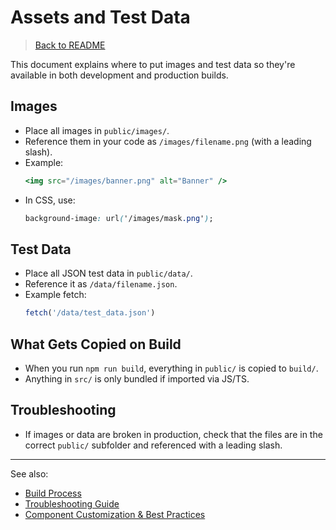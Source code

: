 # Assets and Test Data

> [Back to README](./README.html)


This document explains where to put images and test data so they're available in both development and production builds.

## Images
- Place all images in `public/images/`.
- Reference them in your code as `/images/filename.png` (with a leading slash).
- Example:
  ```jsx
  <img src="/images/banner.png" alt="Banner" />
  ```
- In CSS, use:
  ```css
  background-image: url('/images/mask.png');
  ```

## Test Data
- Place all JSON test data in `public/data/`.
- Reference it as `/data/filename.json`.
- Example fetch:
  ```js
  fetch('/data/test_data.json')
  ```

## What Gets Copied on Build
- When you run `npm run build`, everything in `public/` is copied to `build/`.
- Anything in `src/` is only bundled if imported via JS/TS.

## Troubleshooting
- If images or data are broken in production, check that the files are in the correct `public/` subfolder and referenced with a leading slash.

---

See also:
- [Build Process](./build-process.html)
- [Troubleshooting Guide](./troubleshooting.html)
- [Component Customization & Best Practices](./component-customization-and-best-practices.html)

